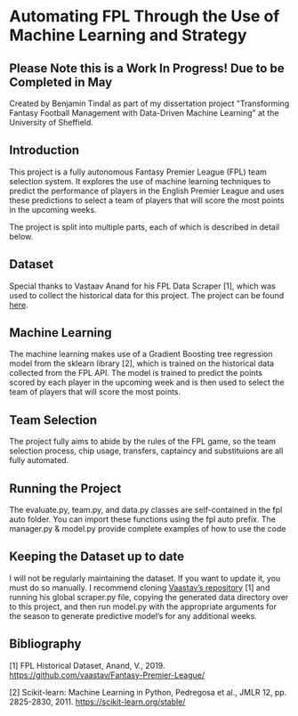 # Automating FPL Through the Use of Machine Learning and Strategy

## Please Note this is a Work In Progress! Due to be Completed in May

Created by Benjamin Tindal as part of my dissertation project "Transforming Fantasy Football Management
with Data-Driven Machine Learning" at the University of Sheffield.

## Introduction

This project is a fully autonomous Fantasy Premier League (FPL) team selection system. It explores the use of machine learning techniques to predict the performance of players in the English Premier League and uses these predictions to select a team of players that will score the most points in the upcoming weeks.

The project is split into multiple parts, each of which is described in detail below.

## Dataset

Special thanks to Vastaav Anand for his FPL Data Scraper [1], which was used to collect the historical data for this project. The project can be found <a href="https://github.com/vaastav/Fantasy-Premier-League">here</a>.

## Machine Learning

The machine learning makes use of a Gradient Boosting tree regression model from the sklearn library [2], which is trained on the historical data collected from the FPL API. The model is trained to predict the points scored by each player in the upcoming week and is then used to select the team of players that will score the most points.

## Team Selection

The project fully aims to abide by the rules of the FPL game, so the team selection process, chip usage, transfers, captaincy and substituions are all fully automated.

## Running the Project

The evaluate.py, team.py, and data.py classes are self-contained in the fpl auto folder. You can
import these functions using the fpl auto prefix. The manager.py & model.py provide complete
examples of how to use the code

## Keeping the Dataset up to date

I will not be regularly maintaining the dataset. If you want to update it, you must do so manually. I
recommend cloning <a href="https://github.com/vaastav/Fantasy-Premier-League">Vaastav’s repository</a> [1]
and running his global scraper.py file, copying the generated data directory over to this project,
and then run model.py with the appropriate arguments for the season to generate predictive model’s
for any additional weeks.

## Bibliography

[1] FPL Historical Dataset, Anand, V., 2019. https://github.com/vaastav/Fantasy-Premier-League/

[2] Scikit-learn: Machine Learning in Python, Pedregosa et al., JMLR 12, pp. 2825-2830, 2011. https://scikit-learn.org/stable/
